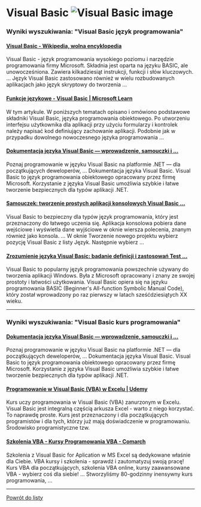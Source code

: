 # Visual Basic ![Visual Basic image](https://www.tiobe.com/wp-content/themes/tiobe/tiobe-index/images/Visual_Basic.png)

### Wyniki wyszukiwania: "Visual Basic język programowania" 

#### [Visual Basic - Wikipedia, wolna encyklopedia](https://pl.wikipedia.org/wiki/Visual_Basic) 

 Visual Basic - język programowania wysokiego poziomu i narzędzie programowania firmy Microsoft. Składnia jest oparta na języku BASIC, ale unowocześniona. Zawiera kilkadziesiąt instrukcji, funkcji i słów kluczowych. ... Język Visual Basic zastosowano również w wielu rozbudowanych aplikacjach jako język skryptowy do tworzenia ...




#### [Funkcje językowe - Visual Basic | Microsoft Learn](https://learn.microsoft.com/pl-pl/dotnet/visual-basic/programming-guide/language-features/) 

 W tym artykule. W poniższych tematach opisano i omówiono podstawowe składniki Visual Basic, języka programowania obiektowego. Po utworzeniu interfejsu użytkownika dla aplikacji przy użyciu formularzy i kontrolek należy napisać kod definiujący zachowanie aplikacji. Podobnie jak w przypadku dowolnego nowoczesnego języka programowania ...




#### [Dokumentacja języka Visual Basic — wprowadzenie, samouczki i ...](https://learn.microsoft.com/pl-pl/dotnet/visual-basic/) 

 Poznaj programowanie w języku Visual Basic na platformie .NET — dla początkujących deweloperów, ... Dokumentacja języka Visual Basic. Visual Basic to język programowania obiektowego opracowany przez firmę Microsoft. Korzystanie z języka Visual Basic umożliwia szybkie i łatwe tworzenie bezpiecznych dla typów aplikacji .NET.




#### [Samouczek: tworzenie prostych aplikacji konsolowych Visual Basic ...](https://learn.microsoft.com/pl-pl/visualstudio/get-started/visual-basic/tutorial-console?view=vs-2022) 

 Visual Basic to bezpieczny dla typów język programowania, który jest przeznaczony do łatwego uczenia się. Aplikacja konsolowa pobiera dane wejściowe i wyświetla dane wyjściowe w oknie wiersza polecenia, znanym również jako konsola. ... W oknie Tworzenie nowego projektu wybierz pozycję Visual Basic z listy Język. Następnie wybierz ...




#### [Zrozumienie języka Visual Basic: badanie definicji i zastosowań Test ...](https://techwatch.de/pl/blog/zrozumienie-podstaw-języka-wizualnego,-eksploracja-jego-definicji-i-zastosowań/) 

 Visual Basic to popularny język programowania powszechnie używany do tworzenia aplikacji Windows. Była z Microsoft opracowany i znany ze swojej prostoty i łatwości użytkowania. Visual Basic opiera się na języku programowania BASIC (Beginner's All-function Symbolic Manual Code), który został wprowadzony po raz pierwszy w latach sześćdziesiątych XX wieku.






---

### Wyniki wyszukiwania: "Visual Basic kurs programowania" 

#### [Dokumentacja języka Visual Basic — wprowadzenie, samouczki i ...](https://learn.microsoft.com/pl-pl/dotnet/visual-basic/) 

 Poznaj programowanie w języku Visual Basic na platformie .NET — dla początkujących deweloperów, ... Dokumentacja języka Visual Basic. Visual Basic to język programowania obiektowego opracowany przez firmę Microsoft. Korzystanie z języka Visual Basic umożliwia szybkie i łatwe tworzenie bezpiecznych dla typów aplikacji .NET.




#### [Programowanie w Visual Basic (VBA) w Excelu | Udemy](https://www.udemy.com/course/programowanie-w-visual-basic-vba-w-excelu/) 

 Kurs uczy programowania w Visual Basic (VBA) zanurzonym w Excelu. Visual Basic jest integralną częścią arkusza Excel - warto z niego korzystać. To naprawdę proste. Kurs jest przeznaczony i dla początkujących programistów i dla tych, którzy już mają doświadczenie w programowaniu. Środowisko programistyczne tzw.




#### [Szkolenia VBA - Kursy Programowania VBA - Comarch](https://www.comarch.pl/szkolenia/aplikacje-biurowe/vba/) 

 Szkolenia z Visual Basic for Aplication w MS Excel są dedykowane właśnie dla Ciebie. VBA kursy i szkolenia - sprawdź i zautomatyzuj swoją pracę! Kurs VBA dla początkujących, szkolenia VBA online, kursy zaawansowane VBA - wybierz coś dla siebie! ... Stworzyliśmy 80-godzinny inensywny kurs programowania, ...






---

 [Powrót do listy](top20.md)